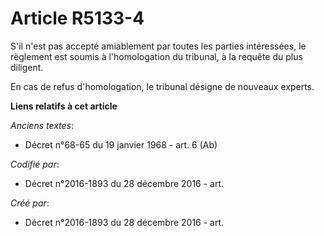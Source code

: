 # Article R5133-4

S'il n'est pas accepté amiablement par toutes les parties intéressées, le règlement est soumis à l'homologation du tribunal,
à la requête du plus diligent.

En cas de refus d'homologation, le tribunal désigne de nouveaux experts.

**Liens relatifs à cet article**

_Anciens textes_:

  - Décret n°68-65 du 19 janvier 1968 - art. 6 (Ab)

_Codifié par_:

  - Décret n°2016-1893 du 28 décembre 2016 - art.

_Créé par_:

  - Décret n°2016-1893 du 28 décembre 2016 - art.
